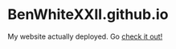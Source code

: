 # BenWhiteXXII.github.io
My website actually deployed. Go [check it out!](https://BenWhiteXXII.github.io)
